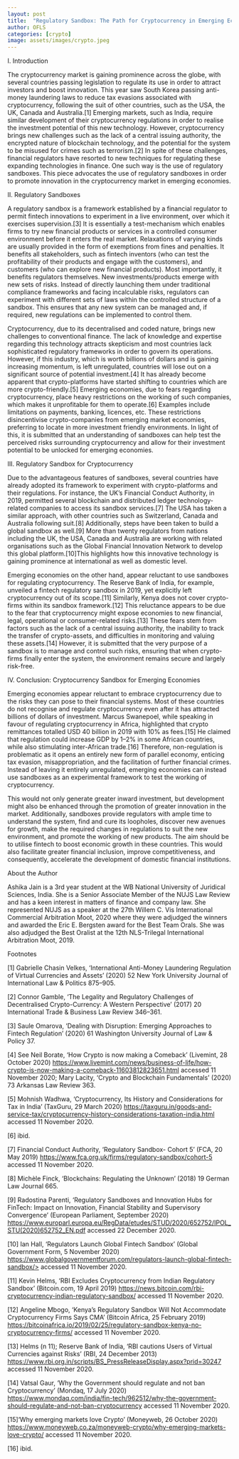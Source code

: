 ```yaml
---
layout: post
title:  "Regulatory Sandbox: The Path for Cryptocurrency in Emerging Economies?"
author: OFLS
categories: [crypto]
image: assets/images/crypto.jpeg
---
```

I. Introduction

The cryptocurrency market is gaining prominence across the globe, with several countries passing legislation to regulate its use in order to attract investors and boost innovation. This year saw South Korea passing anti-money laundering laws to reduce tax evasions associated with cryptocurrency, following the suit of other countries, such as the USA, the UK, Canada and Australia.[1] Emerging markets, such as India, require similar development of their cryptocurrency regulations in order to realise the investment potential of this new technology. However, cryptocurrency brings new challenges such as the lack of a central issuing authority, the encrypted nature of blockchain technology, and the potential for the system to be misused for crimes such as terrorism.[2] In spite of these challenges, financial regulators have resorted to new techniques for regulating these expanding technologies in finance. One such way is the use of regulatory sandboxes. This piece advocates the use of regulatory sandboxes in order to promote innovation in the cryptocurrency market in emerging economies.

II. Regulatory Sandboxes

A regulatory sandbox is a framework established by a financial regulator to permit fintech innovations to experiment in a live environment, over which it exercises supervision.[3] It is essentially a test-mechanism which enables firms to try new financial products or services in a controlled consumer environment before it enters the real market. Relaxations of varying kinds are usually provided in the form of exemptions from fines and penalties. It benefits all stakeholders, such as fintech inventors (who can test the profitability of their products and engage with the customers), and customers (who can explore new financial products). Most importantly, it benefits regulators themselves. New investments/products emerge with new sets of risks. Instead of directly launching them under traditional compliance frameworks and facing incalculable risks, regulators can experiment with different sets of laws within the controlled structure of a sandbox. This ensures that any new system can be managed and, if required, new regulations can be implemented to control them.

Cryptocurrency, due to its decentralised and coded nature, brings new challenges to conventional finance. The lack of knowledge and expertise regarding this technology attracts skepticism and most countries lack sophisticated regulatory frameworks in order to govern its operations. However, if this industry, which is worth billions of dollars and is gaining increasing momentum, is left unregulated, countries will lose out on a significant source of potential investment.[4] It has already become apparent that crypto-platforms have started shifting to countries which are more crypto-friendly.[5] Emerging economies, due to fears regarding cryptocurrency, place heavy restrictions on the working of such companies, which makes it unprofitable for them to operate.[6] Examples include limitations on payments, banking, licences, etc. These restrictions disincentivise crypto-companies from emerging market economies, preferring to locate in more investment friendly environments. In light of this, it is submitted that an understanding of sandboxes can help test the perceived risks surrounding cryptocurrency and allow for their investment potential to be unlocked for emerging economies.

III. Regulatory Sandbox for Cryptocurrency

Due to the advantageous features of sandboxes, several countries have already adopted its framework to experiment with crypto-platforms and their regulations. For instance, the UK’s Financial Conduct Authority, in 2019, permitted several blockchain and distributed ledger technology-related companies to access its sandbox services.[7] The USA has taken a similar approach, with other countries such as Switzerland, Canada and Australia following suit.[8] Additionally, steps have been taken to build a global sandbox as well.[9] More than twenty regulators from nations including the UK, the USA, Canada and Australia are working with related organisations such as the Global Financial Innovation Network to develop this global platform.[10]This highlights how this innovative technology is gaining prominence at international as well as domestic level.

Emerging economies on the other hand, appear reluctant to use sandboxes for regulating cryptocurrency. The Reserve Bank of India, for example, unveiled a fintech regulatory sandbox in 2019, yet explicitly left cryptocurrency out of its scope.[11] Similarly, Kenya does not cover crypto-firms within its sandbox framework.[12] This reluctance appears to be due to the fear that cryptocurrency might expose economies to new financial, legal, operational or consumer-related risks.[13] These fears stem from factors such as the lack of a central issuing authority, the inability to track the transfer of crypto-assets, and difficulties in monitoring and valuing these assets.[14] However, it is submitted that the very purpose of a sandbox is to manage and control such risks, ensuring that when crypto-firms finally enter the system, the environment remains secure and largely risk-free.

IV. Conclusion: Cryptocurrency Sandbox for Emerging Economies

Emerging economies appear reluctant to embrace cryptocurrency due to the risks they can pose to their financial systems. Most of these countries do not recognise and regulate cryptocurrency even after it has attracted billions of dollars of investment. Marcus Swanepoel, while speaking in favour of regulating cryptocurrency in Africa, highlighted that crypto remittances totalled USD 40 billion in 2019 with 10% as fees.[15] He claimed that regulation could increase GDP by 1–2% in some African countries, while also stimulating inter-African trade.[16] Therefore, non-regulation is problematic as it opens an entirely new form of parallel economy, enticing tax evasion, misappropriation, and the facilitation of further financial crimes. Instead of leaving it entirely unregulated, emerging economies can instead use sandboxes as an experimental framework to test the working of cryptocurrency.

This would not only generate greater inward investment, but development might also be enhanced through the promotion of greater innovation in the market. Additionally, sandboxes provide regulators with ample time to understand the system, find and cure its loopholes, discover new avenues for growth, make the required changes in regulations to suit the new environment, and promote the working of new products. The aim should be to utilise fintech to boost economic growth in these countries. This would also facilitate greater financial inclusion, improve competitiveness, and consequently, accelerate the development of domestic financial institutions.

About the Author

Ashika Jain is a 3rd year student at the WB National University of Juridical Sciences, India. She is a Senior Associate Member of the NUJS Law Review and has a keen interest in matters of finance and company law. She represented NUJS as a speaker at the 27th Willem C. Vis International Commercial Arbitration Moot, 2020 where they were adjudged the winners and awarded the Eric E. Bergsten award for the Best Team Orals. She was also adjudged the Best Oralist at the 12th NLS-Trilegal International Arbitration Moot, 2019.

Footnotes

[1] Gabrielle Chasin Velkes, ‘International Anti-Money Laundering Regulation of Virtual Currencies and Assets’ (2020) 52 New York University Journal of International Law & Politics 875–905.

[2] Connor Gamble, ‘The Legality and Regulatory Challenges of Decentralised Crypto-Currency: A Western Perspective’ (2017) 20 International Trade & Business Law Review 346–361.

[3] Saule Omarova, ‘Dealing with Disruption: Emerging Approaches to Fintech Regulation’ (2020) 61 Washington University Journal of Law & Policy 37.

[4] See Neil Borate, ‘How Crypto is now making a Comeback’ (Livemint, 28 October 2020) <https://www.livemint.com/news/business-of-life/how-crypto-is-now-making-a-comeback-11603812823651.html> accessed 11 November 2020; Mary Lacity, ‘Crypto and Blockchain Fundamentals’ (2020) 73 Arkansas Law Review 363.

[5] Mohnish Wadhwa, ‘Cryptocurrency, Its History and Considerations for Tax in India’ (TaxGuru, 29 March 2020) <https://taxguru.in/goods-and-service-tax/cryptocurrency-history-considerations-taxation-india.html> accessed 11 November 2020.

[6] ibid.

[7] Financial Conduct Authority, ‘Regulatory Sandbox- Cohort 5’ (FCA, 20 May 2019) <https://www.fca.org.uk/firms/regulatory-sandbox/cohort-5> accessed 11 November 2020.

[8] Michèle Finck, ‘Blockchains: Regulating the Unknown’ (2018) 19 German Law Journal 665.

[9] Radostina Parenti, ‘Regulatory Sandboxes and Innovation Hubs for FinTech: Impact on Innovation, Financial Stability and Supervisory Convergence’ (European Parliament, September 2020) <https://www.europarl.europa.eu/RegData/etudes/STUD/2020/652752/IPOL_STU(2020)652752_EN.pdf> accessed 22 December 2020.

[10] Ian Hall, ‘Regulators Launch Global Fintech Sandbox’ (Global Government Form, 5 November 2020) https://www.globalgovernmentforum.com/regulators-launch-global-fintech-sandbox/> accessed 11 November 2020.

[11] Kevin Helms, ‘RBI Excludes Cryptocurrency from Indian Regulatory Sandbox’ (Bitcoin.com, 19 April 2019) <https://news.bitcoin.com/rbi-cryptocurrency-indian-regulatory-sandbox/> accessed 11 November 2020.

[12] Angeline Mbogo, ‘Kenya’s Regulatory Sandbox Will Not Accommodate Cryptocurrency Firms Says CMA’ (Bitcoin Africa, 25 February 2019) <https://bitcoinafrica.io/2019/02/25/regulatory-sandbox-kenya-no-cryptocurrency-firms/> accessed 11 November 2020.

[13] Helms (n 11); Reserve Bank of India, ‘RBI cautions Users of Virtual Currencies against Risks’ (RBI, 24 December 2013) <https://www.rbi.org.in/scripts/BS_PressReleaseDisplay.aspx?prid=30247> accessed 11 November 2020.

[14] Vatsal Gaur, ‘Why the Government should regulate and not ban Cryptocurrency’ (Mondaq, 17 July 2020) <https://www.mondaq.com/india/fin-tech/962512/why-the-government-should-regulate-and-not-ban-cryptocurrency> accessed 11 November 2020.

[15]‘Why emerging markets love Crypto’ (Moneyweb, 26 October 2020) <https://www.moneyweb.co.za/moneyweb-crypto/why-emerging-markets-love-crypto/> accessed 11 November 2020.

[16] ibid.
